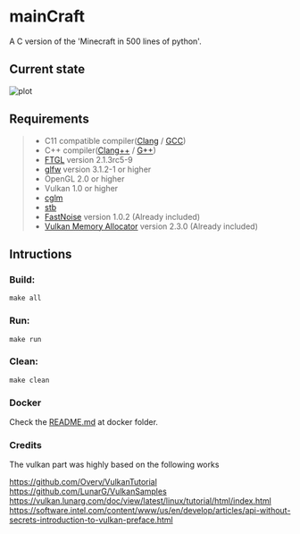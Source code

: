 # mainCraft

A C version of the 'Minecraft in 500 lines of python'.

## Current state

![plot](./assets/screenshots/maincraft-01-26-2021.png)

## Requirements

> * C11 compatible compiler([Clang](https://releases.llvm.org/download.html) / [GCC](https://repology.org/project/gcc/packages))
> * C++ compiler([Clang++](https://releases.llvm.org/download.html) / [G++](https://repology.org/project/gcc/packages))
> * [FTGL](https://repology.org/project/ftgl/packages) version 2.1.3rc5-9
> * [glfw](https://repology.org/project/glfw/packages) version 3.1.2-1 or higher
> * OpenGL 2.0 or higher
> * Vulkan 1.0 or higher
> * [cglm](https://repology.org/project/cglm/packages)
> * [stb](https://repology.org/project/stb/packages)
> * [FastNoise](https://github.com/Auburn/FastNoise) version 1.0.2 (Already included)
> * [Vulkan Memory Allocator](https://github.com/GPUOpen-LibrariesAndSDKs/VulkanMemoryAllocator) version 2.3.0 (Already included)

## Intructions

### Build:
~~~~
make all
~~~~

### Run:
~~~~
make run
~~~~

### Clean:
~~~~
make clean
~~~~

### Docker

Check the [README.md](docker/README.md) at docker folder.

### Credits

The vulkan part was highly based on the following works

https://github.com/Overv/VulkanTutorial <br>
https://github.com/LunarG/VulkanSamples <br>
https://vulkan.lunarg.com/doc/view/latest/linux/tutorial/html/index.html <br>
https://software.intel.com/content/www/us/en/develop/articles/api-without-secrets-introduction-to-vulkan-preface.html
